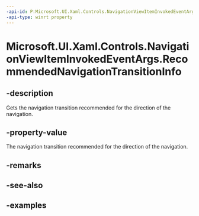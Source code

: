 ```yaml
---
-api-id: P:Microsoft.UI.Xaml.Controls.NavigationViewItemInvokedEventArgs.RecommendedNavigationTransitionInfo
-api-type: winrt property
---
```

<!-- Property syntax.
public NavigationTransitionInfo RecommendedNavigationTransitionInfo { get; }
-->

# Microsoft.UI.Xaml.Controls.NavigationViewItemInvokedEventArgs.RecommendedNavigationTransitionInfo


## -description

Gets the navigation transition recommended for the direction of the navigation.


## -property-value

The navigation transition recommended for the direction of the navigation.


## -remarks


## -see-also


## -examples


